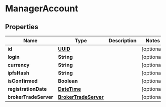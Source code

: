 
# ManagerAccount

## Properties
Name | Type | Description | Notes
------------ | ------------- | ------------- | -------------
**id** | [**UUID**](UUID.md) |  |  [optional]
**login** | **String** |  |  [optional]
**currency** | **String** |  |  [optional]
**ipfsHash** | **String** |  |  [optional]
**isConfirmed** | **Boolean** |  |  [optional]
**registrationDate** | [**DateTime**](DateTime.md) |  |  [optional]
**brokerTradeServer** | [**BrokerTradeServer**](BrokerTradeServer.md) |  |  [optional]



